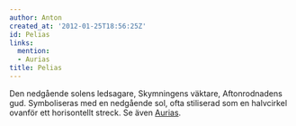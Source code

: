 ```yaml
---
author: Anton
created_at: '2012-01-25T18:56:25Z'
id: Pelias
links:
  mention:
  - Aurias
title: Pelias
---
```


Den nedgående solens ledsagare, Skymningens väktare, Aftonrodnadens gud. Symboliseras med en
nedgående sol, ofta stiliserad som en halvcirkel ovanför ett horisontellt streck. Se även [Aurias].

  [Aurias]: Aurias
